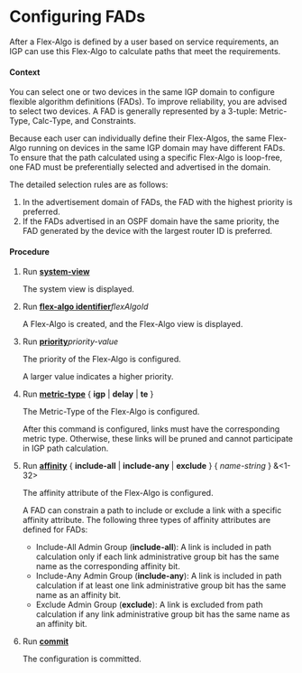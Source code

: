 Configuring FADs
================

After a Flex-Algo is defined by a user based on service requirements, an IGP can use this Flex-Algo to calculate paths that meet the requirements.

#### Context

You can select one or two devices in the same IGP domain to configure flexible algorithm definitions (FADs). To improve reliability, you are advised to select two devices. A FAD is generally represented by a 3-tuple: Metric-Type, Calc-Type, and Constraints.

Because each user can individually define their Flex-Algos, the same Flex-Algo running on devices in the same IGP domain may have different FADs. To ensure that the path calculated using a specific Flex-Algo is loop-free, one FAD must be preferentially selected and advertised in the domain.

The detailed selection rules are as follows:

1. In the advertisement domain of FADs, the FAD with the highest priority is preferred.
2. If the FADs advertised in an OSPF domain have the same priority, the FAD generated by the device with the largest router ID is preferred.

#### Procedure

1. Run [**system-view**](cmdqueryname=system-view)
   
   
   
   The system view is displayed.
2. Run [**flex-algo identifier**](cmdqueryname=flex-algo+identifier)*flexAlgoId*
   
   
   
   A Flex-Algo is created, and the Flex-Algo view is displayed.
3. Run [**priority**](cmdqueryname=priority)*priority-value*
   
   
   
   The priority of the Flex-Algo is configured.
   
   
   
   A larger value indicates a higher priority.
4. Run [**metric-type**](cmdqueryname=metric-type) { **igp** | **delay** | **te** }
   
   
   
   The Metric-Type of the Flex-Algo is configured.
   
   
   
   After this command is configured, links must have the corresponding metric type. Otherwise, these links will be pruned and cannot participate in IGP path calculation.
5. Run [**affinity**](cmdqueryname=affinity) { **include-all** | **include-any** | **exclude** } { *name-string* } &<1-32>
   
   
   
   The affinity attribute of the Flex-Algo is configured.
   
   A FAD can constrain a path to include or exclude a link with a specific affinity attribute. The following three types of affinity attributes are defined for FADs:
   
   * Include-All Admin Group (**include-all**): A link is included in path calculation only if each link administrative group bit has the same name as the corresponding affinity bit.
   * Include-Any Admin Group (**include-any**): A link is included in path calculation if at least one link administrative group bit has the same name as an affinity bit.
   * Exclude Admin Group (**exclude**): A link is excluded from path calculation if any link administrative group bit has the same name as an affinity bit.
6. Run [**commit**](cmdqueryname=commit)
   
   
   
   The configuration is committed.